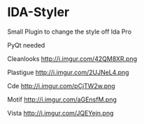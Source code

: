 IDA-Styler
==========

Small Plugin to change the style off Ida Pro

PyQt needed

Cleanlooks
http://i.imgur.com/42QM8XR.png

Plastigue
http://i.imgur.com/2UJNeL4.png

Cde
http://i.imgur.com/pCjTW2w.png

Motif
http://i.imgur.com/aGEnsfM.png

Vista
http://i.imgur.com/JQEYejn.png

